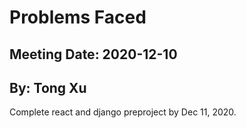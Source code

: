 # Problems Faced

## Meeting Date: 2020-12-10

## By: Tong Xu

Complete react and django preproject by Dec 11, 2020.
